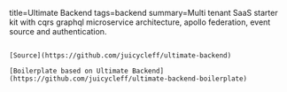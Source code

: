 title=Ultimate Backend
tags=backend
summary=Multi tenant SaaS starter kit with cqrs graphql microservice architecture, apollo federation, event source and authentication.
~~~~~~

[Source](https://github.com/juicycleff/ultimate-backend)

[Boilerplate based on Ultimate Backend](https://github.com/juicycleff/ultimate-backend-boilerplate)

